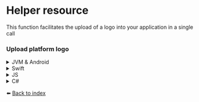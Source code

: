 # Helper resource
This function facilitates the upload of a logo into your application in a single call

### Upload platform logo
<details><summary>JVM & Android</summary>

````kotlin
sdk.helper().uploadPlatformLogo("APPLICATION_ID", "CONTENT_TYPE", IMAGE_BYTES)
````
>:information_source: In Java, you can use the `uploadPlatformLogoAsync` function, which returns a `CompletableFuture<Void>` instead
</details>

<details><summary>Swift</summary>

````swift
sdk.helper().uploadPlatformLogo(applicationId: "APPLICATION_ID", contentType: "CONTENT_TYPE", image: IMAGE_BYTES)
````
</details>

<details><summary>JS</summary>

````js
await doordeck.com.doordeck.multiplatform.sdk.api.helper().uploadPlatformLogo("APPLICATION_ID", "CONTENT_TYPE", IMAGE_BYTES);
````
</details>

<details><summary>C#</summary>

````csharp
var resource = symbols->kotlin.root.com.doordeck.multiplatform.sdk.Doordeck.helper(sdk);
var data = new UploadPlatformLogoData("APPLICATION_ID", "CONTENT_TYPE", "BASE64_IMAGE").toData();
symbols->kotlin.root.com.doordeck.multiplatform.sdk.api.HelperResource.uploadPlatformLogoJson(resource, data);
````
</details>

:arrow_left: [Back to index](01_INDEX.md)